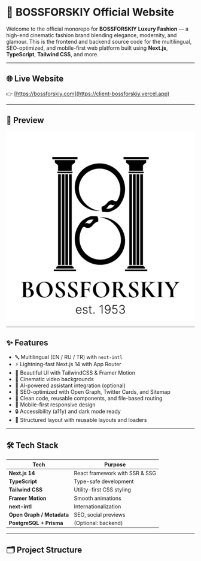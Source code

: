 # 👑 BOSSFORSKIY Official Website

Welcome to the official monorepo for **BOSSFORSKIY Luxury Fashion** — a high-end cinematic fashion brand blending elegance, modernity, and glamour. This is the frontend and backend source code for the multilingual, SEO-optimized, and mobile-first web platform built using **Next.js**, **TypeScript**, **Tailwind CSS**, and more.

---

## 🌐 Live Website

👉 [https://bossforskiy.com](https://client-bossforskiy.vercel.app)

---

## 📸 Preview

![Website Preview](public/logo.jpeg)

---

## ✨ Features

- 🔤 Multilingual (EN / RU / TR) with `next-intl`
- ⚡ Lightning-fast Next.js 14 with App Router
- 💅 Beautiful UI with TailwindCSS & Framer Motion
- 🎥 Cinematic video backgrounds
- 🧠 AI-powered assistant integration (optional)
- 🧭 SEO-optimized with Open Graph, Twitter Cards, and Sitemap
- 🧼 Clean code, reusable components, and file-based routing
- 📱 Mobile-first responsive design
- 🔒 Accessibility (a11y) and dark mode ready
- 📂 Structured layout with reusable layouts and loaders

---

## 🛠️ Tech Stack

| Tech             | Purpose                        |
|------------------|--------------------------------|
| **Next.js 14**   | React framework with SSR & SSG |
| **TypeScript**   | Type-safe development          |
| **Tailwind CSS** | Utility-first CSS styling      |
| **Framer Motion**| Smooth animations              |
| **next-intl**    | Internationalization           |
| **Open Graph / Metadata** | SEO, social previews  |
| **PostgreSQL + Prisma** | (Optional: backend)     |

---

## 🗂️ Project Structure

